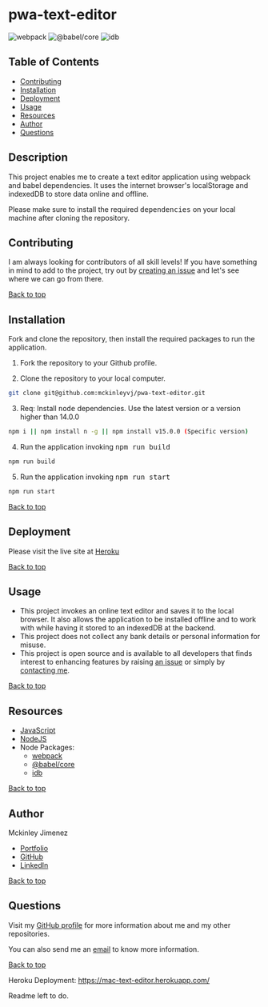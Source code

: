 # pwa-text-editor

![webpack](https://img.shields.io/static/v1?label=webpack&message=webpack&color=red)
![@babel/core](https://img.shields.io/static/v1?label=@babel/core&message=@babel/core&color=green)
![idb](https://img.shields.io/static/v1?label=idb&message=idb&color=yellow)

## Table of Contents

-   [Contributing](#contributing)
-   [Installation](#installation)
-   [Deployment](#deployment)
-   [Usage](#usage)
-   [Resources](#resources)
-   [Author](#author)
-   [Questions](#questions)

## Description

This project enables me to create a text editor application using webpack and babel dependencies. It uses the internet browser's localStorage and indexedDB to store data online and offline.

Please make sure to install the required <kbd>dependencies</kbd> on your local machine after cloning the repository.

## Contributing

I am always looking for contributors of all skill levels! If you have something in mind to add to the project, try out by [creating an issue](https://github.com/mckinleyvj/pwa-text-editor/issues) and let's see where we can go from there.

[Back to top](#pwa-text-editor)

## Installation

Fork and clone the repository, then install the required packages to run the application.

1. Fork the repository to your Github profile.

2. Clone the repository to your local computer.

```bash
git clone git@github.com:mckinleyvj/pwa-text-editor.git
```

3. Req: Install <kbd>node</kbd> dependencies. Use the latest version or a version higher than 14.0.0

```bash
npm i || npm install n -g || npm install v15.0.0 (Specific version)
```

4. Run the application invoking <kbd>npm run build</kbd>

```bash
npm run build
```

5. Run the application invoking <kbd>npm run start</kbd>

```bash
npm run start
```

[Back to top](#pwa-text-editor)

## Deployment

Please visit the live site at <a href="https://mac-pwa-text-editor.herokuapp.com/" target="_blank">Heroku</a>

[Back to top](#pwa-text-editor)

## Usage

-   This project invokes an online text editor and saves it to the local browser. It also allows the application to be installed offline and to work with while having it stored to an indexedDB at the backend.
-   This project does not collect any bank details or personal information for misuse.
-   This project is open source and is available to all developers that finds interest to enhancing features by raising [an issue](https://github.com/mckinleyvj/pwa-text-editor/issues) or simply by [contacting me](#questions).

[Back to top](#pwa-text-editor)

## Resources

-   [JavaScript](https://developer.mozilla.org/en-US/docs/Web/JavaScript)
-   [NodeJS](https://nodejs.org/)
-   Node Packages:
    -   [webpack](https://www.npmjs.com/package/webpack)
    -   [@babel/core](https://www.npmjs.com/package/@babel/core)
    -   [idb](https://www.npmjs.com/package/idb)

[Back to top](#pwa-text-editor)

## Author

Mckinley Jimenez

-   [Portfolio](https://mckinleyvj.github.io/professional-portfolio/)
-   [GitHub](https://github.com/mckinleyvj)
-   [LinkedIn](https://www.linkedin.com/in/mckinleyjimenez)

[Back to top](#pwa-text-editor)

## Questions

Visit my [GitHub profile](https://github.com/mckinleyvj) for more information about me and my other repositories.

You can also send me an <a href="mailto:mckinleyvj@gmail.com?">email</a> to know more information.

[Back to top](#pwa-text-editor)

Heroku Deployment: https://mac-text-editor.herokuapp.com/

Readme left to do.
